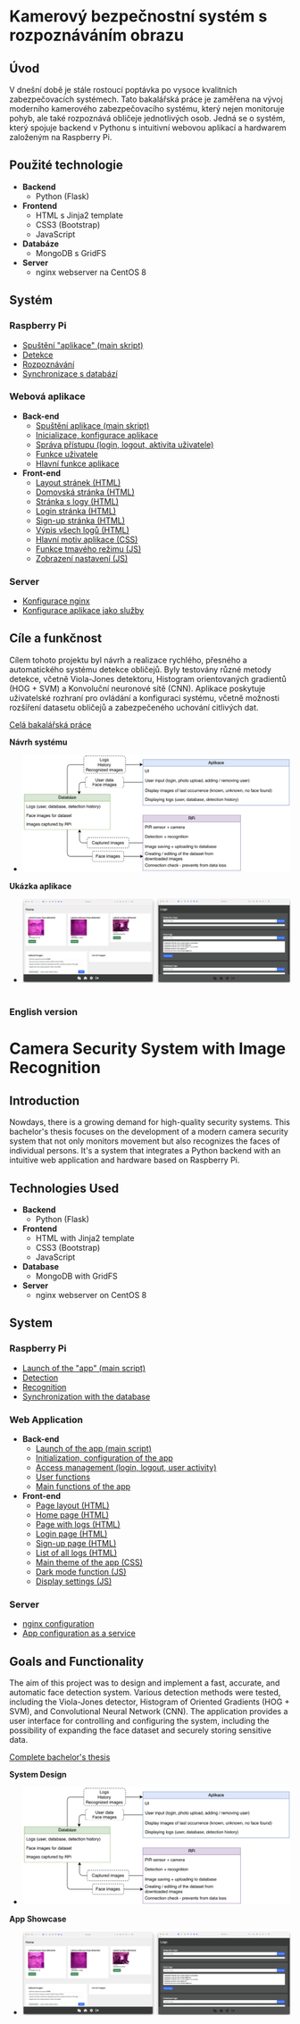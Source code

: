 # Kamerový bezpečnostní systém s rozpoznáváním obrazu

## Úvod
V dnešní době je stále rostoucí poptávka po vysoce kvalitních zabezpečovacích systémech. Tato bakalářská práce je zaměřena na vývoj moderního kamerového zabezpečovacího systému, který nejen monitoruje pohyb, ale také rozpoznává obličeje jednotlivých osob. Jedná se o systém, který spojuje backend v Pythonu s intuitivní webovou aplikací a hardwarem založeným na Raspberry Pi.

## Použité technologie
- __Backend__
  - Python (Flask)
- __Frontend__
  - HTML s Jinja2 template
  - CSS3 (Bootstrap)
  - JavaScript
- __Databáze__
  - MongoDB s GridFS
- __Server__
  - nginx webserver na CentOS 8

## Systém

### Raspberry Pi
- [Spuštění "aplikace" (main skript)](piApp/main.py)
- [Detekce](piApp/src_detection/detect.py)
- [Rozpoznávání](piApp/src_detection/recognize_faces_image.py)
- [Synchronizace s databází](piApp/src_sync_data/sync_data.py)

### Webová aplikace
- __Back-end__
  - [Spuštění aplikace (main skript)](app/main.py)
  - [Inicializace, konfigurace aplikace](app/website/__init__.py)
  - [Správa přístupu (login, logout, aktivita uživatele)](app/website/auth.py)
  - [Funkce uživatele](app/website/models.py)
  - [Hlavní funkce aplikace](app/website/views.py)
- __Front-end__
  - [Layout stránek (HTML)](app/templates/layout.html)
  - [Domovská stránka (HTML)](app/templates/home.html)
  - [Stránka s logy (HTML)](app/templates/dat_logs.html)
  - [Login stránka (HTML)](app/templates/login.html)
  - [Sign-up stránka (HTML)](app/templates/sign_up.html)
  - [Výpis všech logů (HTML)](app/templates/logs_all.html)
  - [Hlavní motiv aplikace (CSS)](app/static/css/light.css)
  - [Funkce tmavého režimu (JS)](app/static/js/darkmode.js)
  - [Zobrazení nastavení (JS)](app/static/js/settings.js)

### Server
- [Konfigurace nginx](config/nginx.conf)
- [Konfigurace aplikace jako služby](config/flask.service)

## Cíle a funkčnost
Cílem tohoto projektu byl návrh a realizace rychlého, přesného a automatického systému detekce obličejů. Byly testovány různé metody detekce, včetně Viola-Jones detektoru, Histogram orientovaných gradientů (HOG + SVM) a Konvoluční neuronové sítě (CNN). Aplikace poskytuje uživatelské rozhraní pro ovládání a konfiguraci systému, včetně možnosti rozšíření datasetu obličejů a zabezpečeného uchování citlivých dat.

[Celá bakalářská práce](readme_files/BP.pdf)

__Návrh systému__
- ![system_diagram](readme_files/system_diagram.png)

__Ukázka aplikace__
- ![application_interface](readme_files/application_interface.png)
#
### English version 

# Camera Security System with Image Recognition

## Introduction
Nowdays, there is a growing demand for high-quality security systems. This bachelor's thesis focuses on the development of a modern camera security system that not only monitors movement but also recognizes the faces of individual persons. It's a system that integrates a Python backend with an intuitive web application and hardware based on Raspberry Pi.

## Technologies Used
- __Backend__
  - Python (Flask)
- __Frontend__
  - HTML with Jinja2 template
  - CSS3 (Bootstrap)
  - JavaScript
- __Database__
  - MongoDB with GridFS
- __Server__
  - nginx webserver on CentOS 8

## System

### Raspberry Pi
- [Launch of the "app" (main script)](piApp/main.py)
- [Detection](piApp/src_detection/detect.py)
- [Recognition](piApp/src_detection/recognize_faces_image.py)
- [Synchronization with the database](piApp/src_sync_data/sync_data.py)

### Web Application
- __Back-end__
  - [Launch of the app (main script)](app/main.py)
  - [Initialization, configuration of the app](app/website/__init__.py)
  - [Access management (login, logout, user activity)](app/website/auth.py)
  - [User functions](app/website/models.py)
  - [Main functions of the app](app/website/views.py)
- __Front-end__
  - [Page layout (HTML)](app/templates/layout.html)
  - [Home page (HTML)](app/templates/home.html)
  - [Page with logs (HTML)](app/templates/dat_logs.html)
  - [Login page (HTML)](app/templates/login.html)
  - [Sign-up page (HTML)](app/templates/sign_up.html)
  - [List of all logs (HTML)](app/templates/logs_all.html)
  - [Main theme of the app (CSS)](app/static/css/light.css)
  - [Dark mode function (JS)](app/static/js/darkmode.js)
  - [Display settings (JS)](app/static/js/settings.js)

### Server
- [nginx configuration](config/nginx.conf)
- [App configuration as a service](config/flask.service)

## Goals and Functionality
The aim of this project was to design and implement a fast, accurate, and automatic face detection system. Various detection methods were tested, including the Viola-Jones detector, Histogram of Oriented Gradients (HOG + SVM), and Convolutional Neural Network (CNN). The application provides a user interface for controlling and configuring the system, including the possibility of expanding the face dataset and securely storing sensitive data.

[Complete bachelor's thesis](readme_files/BP.pdf)

__System Design__
- ![system_diagram](readme_files/system_diagram_eng.png)

__App Showcase__
- ![application_interface](readme_files/application_interface.png)